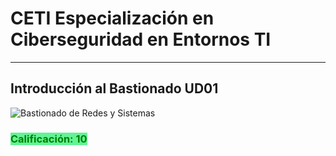 # CETI Especialización en Ciberseguridad en Entornos TI
---
## Introducción al Bastionado UD01

![Bastionado de Redes y Sistemas](./Portada-BRS01.png "Introducción al Bastionado") 

<h3><span style="color: green; background: #62f395;">Calificación: 10</span></h3>